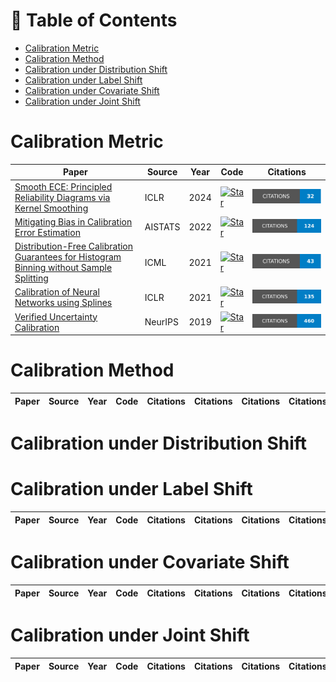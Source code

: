 # 📕 Table of Contents
- [Calibration Metric](#calibration-metric)
- [Calibration Method](#calibration-method)
- [Calibration under Distribution Shift](#calibration-under-distribution-shift)
- [Calibration under Label Shift](#calibration-under-label-shift)
- [Calibration under Covariate Shift](#calibration-under-covariate-shift)
- [Calibration under Joint Shift](#calibration-under-joint-shift)

# Calibration Metric
| Paper | Source | Year| Code| Citations |
|-------|-------|-------|-------|:--:|
|[Smooth ECE: Principled Reliability Diagrams via Kernel Smoothing](https://arxiv.org/abs/2309.12236)|ICLR|2024|[![Star](https://img.shields.io/github/stars/om-ai-lab/VLM-R1.svg?style=social&label=Star)](https://github.com/apple/ml-calibration)| ![Citations](badges/Smooth_ECE__Principled_Reliability_Diagrams_via_Kernel_Smoothing.svg) |
|[Mitigating Bias in Calibration Error Estimation](https://proceedings.mlr.press/v151/roelofs22a.html)|AISTATS|2022|[![Star](https://img.shields.io/github/stars/om-ai-lab/VLM-R1.svg?style=social&label=Star)](https://github.com/google-research/google-research/tree/master/caltrain)| ![Citations](badges/Mitigating_Bias_in_Calibration_Error_Estimation.svg) |
|[Distribution-Free Calibration Guarantees for Histogram Binning without Sample Splitting](https://proceedings.mlr.press/v139/gupta21b.html)|ICML|2021|[![Star](https://img.shields.io/github/stars/om-ai-lab/VLM-R1.svg?style=social&label=Star)](https://github.com/aigen/df-posthoc-calibration)| ![Citations](badges/Distribution-Free_Calibration_Guarantees_for_Histogram_Binning_without_Sample_Splitting.svg) |
|[Calibration of Neural Networks using Splines](https://arxiv.org/abs/2006.12800)|ICLR|2021|[![Star](https://img.shields.io/github/stars/om-ai-lab/VLM-R1.svg?style=social&label=Star)](https://github.com/kartikgupta-at-anu/spline-calibration)| ![Citations](badges/Calibration_of_Neural_Networks_using_Splines.svg) | 
|[Verified Uncertainty Calibration](https://proceedings.neurips.cc/paper/2019/hash/f8c0c968632845cd133308b1a494967f-Abstract.html)|NeurIPS|2019|[![Star](https://img.shields.io/github/stars/om-ai-lab/VLM-R1.svg?style=social&label=Star)](https://github.com/p-lambda/verified_calibration)| ![Citations](badges/Verified_Uncertainty_Calibration.svg) | 


# Calibration Method
| Paper | Source | Year| Code| Citations | Citations | Citations | Citations |
|-------|-------|-------|-------|:--:|:--:|:--:|:--:|


# Calibration under Distribution Shift

# Calibration under Label Shift
| Paper | Source | Year| Code| Citations | Citations | Citations | Citations |
|-------|-------|-------|-------|:--:|:--:|:--:|:--:|

# Calibration under Covariate Shift
| Paper | Source | Year| Code| Citations | Citations | Citations | Citations |
|-------|-------|-------|-------|:--:|:--:|:--:|:--:|

# Calibration under Joint Shift
| Paper | Source | Year| Code| Citations | Citations | Citations | Citations |
|-------|-------|-------|-------|:--:|:--:|:--:|:--:|
